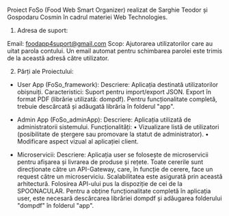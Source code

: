 Proiect FoSo (Food Web Smart Organizer) realizat de Sarghie Teodor și Gospodaru Cosmin în cadrul materiei Web Technologies.

1. Adresa de suport:

Email: foodapp4suport@gmail.com
Scop: Ajutorarea utilizatorilor care au uitat parola contului. Un email automat pentru schimbarea parolei este trimis de la această adresă către utilizator.

2. Părți ale Proiectului:

-	User App (FoSo_framework):
Descriere: Aplicația destinată utilizatorilor obișnuiți.
Caracteristici:
Suport pentru import/export JSON.
Export în format PDF (librărie utilizată: dompdf). Pentru funcționalitate completă, trebuie descărcată și adăugată librăria în folderul "app".

-	Admin App (FoSo_adminApp):
Descriere: Aplicația utilizată de administratorii sistemului.
Funcționalități:
• Vizualizare listă de utilizatori (posibilitate de ștergere sau promovare la statut de administrator).
• Modificare aspect vizual al aplicației client.

-	Microservicii:
Descriere: Aplicația user se folosește de microservicii pentru afișarea și livrarea de produse și rețete. Toate cererile sunt direcționate către un API-Gateway, care, în funcție de cerere, face un request către un microserviciu. Scalabilitatea este asigurată prin această arhitectură.
Folosirea API-ului pus la dispoziție de cei de la SPOONACULAR.
Pentru a obține funcționalitate completă în aplicația user, este necesară descărcarea librăriei dompdf și adăugarea folderului "dompdf" în folderul "app".
